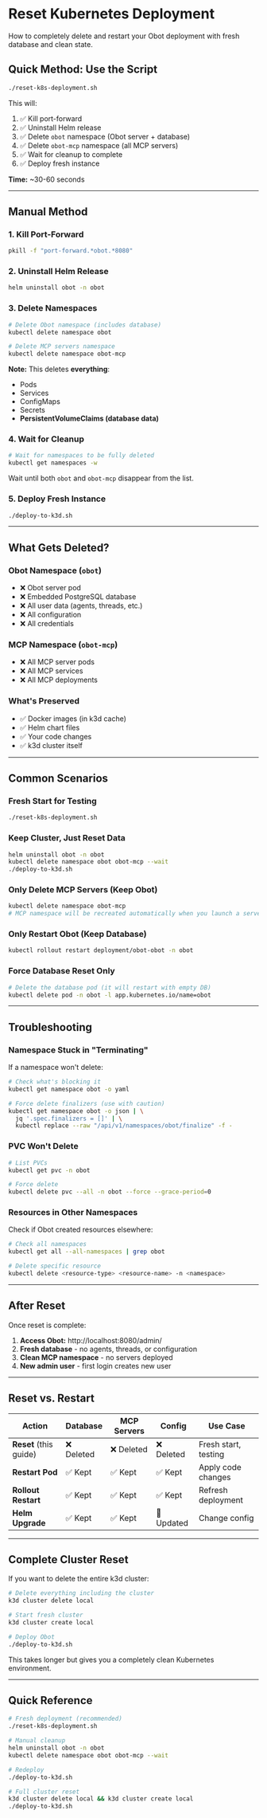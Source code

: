 # Reset Kubernetes Deployment

How to completely delete and restart your Obot deployment with fresh database and clean state.

## Quick Method: Use the Script

```bash
./reset-k8s-deployment.sh
```

This will:
1. ✅ Kill port-forward
2. ✅ Uninstall Helm release
3. ✅ Delete `obot` namespace (Obot server + database)
4. ✅ Delete `obot-mcp` namespace (all MCP servers)
5. ✅ Wait for cleanup to complete
6. ✅ Deploy fresh instance

**Time:** ~30-60 seconds

---

## Manual Method

### 1. Kill Port-Forward
```bash
pkill -f "port-forward.*obot.*8080"
```

### 2. Uninstall Helm Release
```bash
helm uninstall obot -n obot
```

### 3. Delete Namespaces
```bash
# Delete Obot namespace (includes database)
kubectl delete namespace obot

# Delete MCP servers namespace
kubectl delete namespace obot-mcp
```

**Note:** This deletes **everything**:
- Pods
- Services
- ConfigMaps
- Secrets
- **PersistentVolumeClaims (database data)**

### 4. Wait for Cleanup
```bash
# Wait for namespaces to be fully deleted
kubectl get namespaces -w
```

Wait until both `obot` and `obot-mcp` disappear from the list.

### 5. Deploy Fresh Instance
```bash
./deploy-to-k3d.sh
```

---

## What Gets Deleted?

### Obot Namespace (`obot`)
- ❌ Obot server pod
- ❌ Embedded PostgreSQL database
- ❌ All user data (agents, threads, etc.)
- ❌ All configuration
- ❌ All credentials

### MCP Namespace (`obot-mcp`)
- ❌ All MCP server pods
- ❌ All MCP services
- ❌ All MCP deployments

### What's Preserved
- ✅ Docker images (in k3d cache)
- ✅ Helm chart files
- ✅ Your code changes
- ✅ k3d cluster itself

---

## Common Scenarios

### Fresh Start for Testing
```bash
./reset-k8s-deployment.sh
```

### Keep Cluster, Just Reset Data
```bash
helm uninstall obot -n obot
kubectl delete namespace obot obot-mcp --wait
./deploy-to-k3d.sh
```

### Only Delete MCP Servers (Keep Obot)
```bash
kubectl delete namespace obot-mcp
# MCP namespace will be recreated automatically when you launch a server
```

### Only Restart Obot (Keep Database)
```bash
kubectl rollout restart deployment/obot-obot -n obot
```

### Force Database Reset Only
```bash
# Delete the database pod (it will restart with empty DB)
kubectl delete pod -n obot -l app.kubernetes.io/name=obot
```

---

## Troubleshooting

### Namespace Stuck in "Terminating"

If a namespace won't delete:

```bash
# Check what's blocking it
kubectl get namespace obot -o yaml

# Force delete finalizers (use with caution)
kubectl get namespace obot -o json | \
  jq '.spec.finalizers = []' | \
  kubectl replace --raw "/api/v1/namespaces/obot/finalize" -f -
```

### PVC Won't Delete

```bash
# List PVCs
kubectl get pvc -n obot

# Force delete
kubectl delete pvc --all -n obot --force --grace-period=0
```

### Resources in Other Namespaces

Check if Obot created resources elsewhere:

```bash
# Check all namespaces
kubectl get all --all-namespaces | grep obot

# Delete specific resource
kubectl delete <resource-type> <resource-name> -n <namespace>
```

---

## After Reset

Once reset is complete:

1. **Access Obot:** http://localhost:8080/admin/
2. **Fresh database** - no agents, threads, or configuration
3. **Clean MCP namespace** - no servers deployed
4. **New admin user** - first login creates new user

---

## Reset vs. Restart

| Action | Database | MCP Servers | Config | Use Case |
|--------|----------|-------------|--------|----------|
| **Reset** (this guide) | ❌ Deleted | ❌ Deleted | ❌ Deleted | Fresh start, testing |
| **Restart Pod** | ✅ Kept | ✅ Kept | ✅ Kept | Apply code changes |
| **Rollout Restart** | ✅ Kept | ✅ Kept | ✅ Kept | Refresh deployment |
| **Helm Upgrade** | ✅ Kept | ✅ Kept | 🔄 Updated | Change config |

---

## Complete Cluster Reset

If you want to delete the entire k3d cluster:

```bash
# Delete everything including the cluster
k3d cluster delete local

# Start fresh cluster
k3d cluster create local

# Deploy Obot
./deploy-to-k3d.sh
```

This takes longer but gives you a completely clean Kubernetes environment.

---

## Quick Reference

```bash
# Fresh deployment (recommended)
./reset-k8s-deployment.sh

# Manual cleanup
helm uninstall obot -n obot
kubectl delete namespace obot obot-mcp --wait

# Redeploy
./deploy-to-k3d.sh

# Full cluster reset
k3d cluster delete local && k3d cluster create local
./deploy-to-k3d.sh
```

